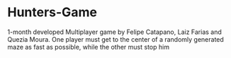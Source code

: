# Hunters-Game
1-month developed Multiplayer game by Felipe Catapano, Laiz Farias and Quezia Moura. One player must get to the center of a randomly generated maze as fast as possible, while the other must stop him
